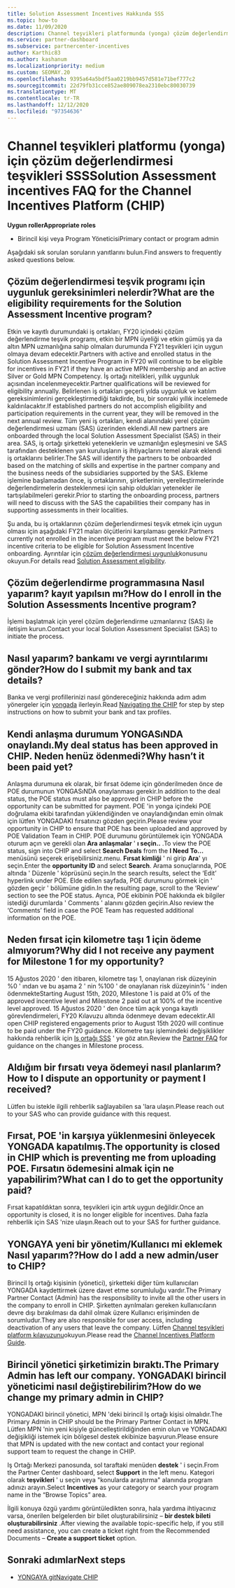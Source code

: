 ```yaml
---
title: Solution Assessment Incentives Hakkında SSS
ms.topic: how-to
ms.date: 11/09/2020
description: Channel teşvikleri platformunda (yonga) çözüm değerlendirmesi hakkında sık sorulan soruların yanıtlarını öğrenin.
ms.service: partner-dashboard
ms.subservice: partnercenter-incentives
author: Karthic83
ms.author: kashanum
ms.localizationpriority: medium
ms.custom: SEOMAY.20
ms.openlocfilehash: 9395a64a5bdf5aa0219bb9457d581e71bef777c2
ms.sourcegitcommit: 22d79fb31cce852ae809078ea2310ebc80030739
ms.translationtype: MT
ms.contentlocale: tr-TR
ms.lasthandoff: 12/12/2020
ms.locfileid: "97354636"
---
```

# <a name="solution-assessment-incentives-faq-for-the-channel-incentives-platform-chip"></a><span data-ttu-id="c20f6-103">Channel teşvikleri platformu (yonga) için çözüm değerlendirmesi teşvikleri SSS</span><span class="sxs-lookup"><span data-stu-id="c20f6-103">Solution Assessment incentives FAQ for the Channel Incentives Platform (CHIP)</span></span> 

<span data-ttu-id="c20f6-104">**Uygun roller**</span><span class="sxs-lookup"><span data-stu-id="c20f6-104">**Appropriate roles**</span></span>

- <span data-ttu-id="c20f6-105">Birincil kişi veya Program Yöneticisi</span><span class="sxs-lookup"><span data-stu-id="c20f6-105">Primary contact or program admin</span></span>

<span data-ttu-id="c20f6-106">Aşağıdaki sık sorulan soruların yanıtlarını bulun.</span><span class="sxs-lookup"><span data-stu-id="c20f6-106">Find answers to frequently asked questions below.</span></span>

## <a name="what-are-the-eligibility-requirements-for-the-solution-assessment-incentive-program"></a><span data-ttu-id="c20f6-107">Çözüm değerlendirmesi teşvik programı için uygunluk gereksinimleri nelerdir?</span><span class="sxs-lookup"><span data-stu-id="c20f6-107">What are the eligibility requirements for the Solution Assessment Incentive program?</span></span>

<span data-ttu-id="c20f6-108">Etkin ve kayıtlı durumundaki iş ortakları, FY20 içindeki çözüm değerlendirme teşvik programı, etkin bir MPN üyeliği ve etkin gümüş ya da altın MPN uzmanlığına sahip olmaları durumunda FY21 teşvikleri için uygun olmaya devam edecektir.</span><span class="sxs-lookup"><span data-stu-id="c20f6-108">Partners with active and enrolled status in the Solution Assessment Incentive Program in FY20 will continue to be eligible for incentives in FY21 if they have an active MPN membership and an active Silver or Gold MPN Competency.</span></span> <span data-ttu-id="c20f6-109">İş ortağı nitelikleri, yıllık uygunluk açısından incelenmeyecektir.</span><span class="sxs-lookup"><span data-stu-id="c20f6-109">Partner qualifications will be reviewed for eligibility annually.</span></span>  <span data-ttu-id="c20f6-110">Belirlenen iş ortakları geçerli yılda uygunluk ve katılım gereksinimlerini gerçekleştirmediği takdirde, bu, bir sonraki yıllık incelemede kaldırılacaktır.</span><span class="sxs-lookup"><span data-stu-id="c20f6-110">If established partners do not accomplish eligibility and participation requirements in the current year, they will be removed in the next annual review.</span></span>  <span data-ttu-id="c20f6-111">Tüm yeni iş ortakları, kendi alanındaki yerel çözüm değerlendirmesi uzmanı (SAS) üzerinden eklendi.</span><span class="sxs-lookup"><span data-stu-id="c20f6-111">All new partners are onboarded through the local Solution Assessment Specialist (SAS) in their area.</span></span>  <span data-ttu-id="c20f6-112">SAS, iş ortağı şirketteki yeteneklerin ve uzmanlığın eşleşmesini ve SAS tarafından desteklenen yan kuruluşların iş ihtiyaçlarını temel alarak eklendi iş ortaklarını belirler.</span><span class="sxs-lookup"><span data-stu-id="c20f6-112">The SAS will identify the partners to be onboarded based on the matching of skills and expertise in the partner company and the business needs of the subsidiaries supported by the SAS.</span></span>
<span data-ttu-id="c20f6-113">Ekleme işlemine başlamadan önce, iş ortaklarının, şirketlerinin, yerelleştirmelerinde değerlendirmelerin desteklenmesi için sahip oldukları yetenekler ile tartışılabilmeleri gerekir.</span><span class="sxs-lookup"><span data-stu-id="c20f6-113">Prior to starting the onboarding process, partners will need to discuss with the SAS the capabilities their company has in supporting assessments in their localities.</span></span> 

<span data-ttu-id="c20f6-114">Şu anda, bu iş ortaklarının çözüm değerlendirmesi teşvik etmek için uygun olması için aşağıdaki FY21 maları ölçütlerini karşılaması gerekir.</span><span class="sxs-lookup"><span data-stu-id="c20f6-114">Partners currently not enrolled in the incentive program must meet the below FY21 incentive criteria to be eligible for Solution Assessment Incentive onboarding.</span></span> <span data-ttu-id="c20f6-115">Ayrıntılar için [çözüm değerlendirmesi uygunluk](chip-solutions-assessment-eligible.md)konusunu okuyun.</span><span class="sxs-lookup"><span data-stu-id="c20f6-115">For details read [Solution Assessment eligibility](chip-solutions-assessment-eligible.md).</span></span>

## <a name="how-do-i-enroll-in-the-solution-assessments-incentive-program"></a><span data-ttu-id="c20f6-116">Çözüm değerlendirme programmasına Nasıl yaparım? kayıt yapılsın mı?</span><span class="sxs-lookup"><span data-stu-id="c20f6-116">How do I enroll in the Solution Assessments Incentive program?</span></span>

<span data-ttu-id="c20f6-117">İşlemi başlatmak için yerel çözüm değerlendirme uzmanlarınız (SAS) ile iletişim kurun.</span><span class="sxs-lookup"><span data-stu-id="c20f6-117">Contact your local Solution Assessment Specialist (SAS) to initiate the process.</span></span>

## <a name="how-do-i-submit-my-bank-and-tax-details"></a><span data-ttu-id="c20f6-118">Nasıl yaparım? bankamı ve vergi ayrıntılarımı gönder?</span><span class="sxs-lookup"><span data-stu-id="c20f6-118">How do I submit my bank and tax details?</span></span>

<span data-ttu-id="c20f6-119">Banka ve vergi profillerinizi nasıl göndereceğiniz hakkında adım adım yönergeler için [yongada](chip-intro.md) ilerleyin.</span><span class="sxs-lookup"><span data-stu-id="c20f6-119">Read [Navigating the CHIP](chip-intro.md) for step by step instructions on how to submit your bank and tax profiles.</span></span>

## <a name="my-deal-status-has-been-approved-in-chip-why-hasnt-it-been-paid-yet"></a><span data-ttu-id="c20f6-120">Kendi anlaşma durumum YONGASıNDA onaylandı.</span><span class="sxs-lookup"><span data-stu-id="c20f6-120">My deal status has been approved in CHIP.</span></span> <span data-ttu-id="c20f6-121">Neden henüz ödenmedi?</span><span class="sxs-lookup"><span data-stu-id="c20f6-121">Why hasn’t it been paid yet?</span></span>

<span data-ttu-id="c20f6-122">Anlaşma durumuna ek olarak, bir fırsat ödeme için gönderilmeden önce de POE durumunun YONGASıNDA onaylanması gerekir.</span><span class="sxs-lookup"><span data-stu-id="c20f6-122">In addition to the deal status, the POE status must also be approved in CHIP before the opportunity can be submitted for payment.</span></span> <span data-ttu-id="c20f6-123">POE 'in yonga içindeki POE doğrulama ekibi tarafından yüklendiğinden ve onaylandığından emin olmak için lütfen YONGADAKI fırsatınızı gözden geçirin.</span><span class="sxs-lookup"><span data-stu-id="c20f6-123">Please review your opportunity in CHIP to ensure that POE has been uploaded and approved by POE Validation Team in CHIP.</span></span> <span data-ttu-id="c20f6-124">POE durumunu görüntülemek için YONGADA oturum açın ve gerekli olan **Ara anlaşmalar** ' **ı seçin..** .</span><span class="sxs-lookup"><span data-stu-id="c20f6-124">To view the POE status, sign into CHIP and select **Search Deals** from the **I Need To…**</span></span> <span data-ttu-id="c20f6-125">menüsünü seçerek erişebilirsiniz.</span><span class="sxs-lookup"><span data-stu-id="c20f6-125">menu.</span></span> <span data-ttu-id="c20f6-126">**Fırsat kimliği** ' ni girip **Ara**' yı seçin.</span><span class="sxs-lookup"><span data-stu-id="c20f6-126">Enter the **opportunity ID** and select **Search**.</span></span> <span data-ttu-id="c20f6-127">Arama sonuçlarında, POE altında ' Düzenle ' köprüsünü seçin.</span><span class="sxs-lookup"><span data-stu-id="c20f6-127">In the search results, select the ‘Edit’ hyperlink under POE.</span></span> <span data-ttu-id="c20f6-128">Elde edilen sayfada, POE durumunu görmek için ' gözden geçir ' bölümüne gidin.</span><span class="sxs-lookup"><span data-stu-id="c20f6-128">In the resulting page, scroll to the ‘Review’ section to see the POE status.</span></span> <span data-ttu-id="c20f6-129">Ayrıca, POE ekibinin POE hakkında ek bilgiler istediği durumlarda ' Comments ' alanını gözden geçirin.</span><span class="sxs-lookup"><span data-stu-id="c20f6-129">Also review the ‘Comments’ field in case the POE Team has requested additional information on the POE.</span></span>

## <a name="why-did-i-not-receive-any-payment-for-milestone-1-for-my-opportunity"></a><span data-ttu-id="c20f6-130">Neden fırsat için kilometre taşı 1 için ödeme almıyorum?</span><span class="sxs-lookup"><span data-stu-id="c20f6-130">Why did I not receive any payment for Milestone 1 for my opportunity?</span></span>

<span data-ttu-id="c20f6-131">15 Ağustos 2020 ' den itibaren, kilometre taşı 1, onaylanan risk düzeyinin %0 ' ından ve bu aşama 2 ' nin %100 ' de onaylanan risk düzeyinin% ' inden ödenmekte</span><span class="sxs-lookup"><span data-stu-id="c20f6-131">Starting August 15th, 2020, Milestone 1 is paid at 0% of the approved incentive level and Milestone 2 paid out at 100% of the incentive level approved.</span></span> <span data-ttu-id="c20f6-132">15 Ağustos 2020 ' den önce tüm açık yonga kayıtlı görevlendirmeleri, FY20 Kılavuzu altında ödenmeye devam edecektir.</span><span class="sxs-lookup"><span data-stu-id="c20f6-132">All open CHIP registered engagements prior to August 15th 2020 will continue to be paid under the FY20 guidance.</span></span> <span data-ttu-id="c20f6-133">Kilometre taşı işlemindeki değişiklikler hakkında rehberlik için [Iş ortağı SSS](https://assetsprod.microsoft.com/solution-assessment-incentive-program-faq.pdf) ' ye göz atın.</span><span class="sxs-lookup"><span data-stu-id="c20f6-133">Review the [Partner FAQ](https://assetsprod.microsoft.com/solution-assessment-incentive-program-faq.pdf) for guidance on the changes in Milestone process.</span></span>

## <a name="how-to-i-dispute-an-opportunity-or-payment-i-received"></a><span data-ttu-id="c20f6-134">Aldığım bir fırsatı veya ödemeyi nasıl planlarım?</span><span class="sxs-lookup"><span data-stu-id="c20f6-134">How to I dispute an opportunity or payment I received?</span></span>

<span data-ttu-id="c20f6-135">Lütfen bu istekle ilgili rehberlik sağlayabilen sa 'lara ulaşın.</span><span class="sxs-lookup"><span data-stu-id="c20f6-135">Please reach out to your SAS who can provide guidance with this request.</span></span>

## <a name="the-opportunity-is-closed-in-chip-which-is-preventing-me-from-uploading-poe-what-can-i-do-to-get-the-opportunity-paid"></a><span data-ttu-id="c20f6-136">Fırsat, POE 'in karşıya yüklenmesini önleyecek YONGADA kapatılmış.</span><span class="sxs-lookup"><span data-stu-id="c20f6-136">The opportunity is closed in CHIP which is preventing me from uploading POE.</span></span> <span data-ttu-id="c20f6-137">Fırsatın ödemesini almak için ne yapabilirim?</span><span class="sxs-lookup"><span data-stu-id="c20f6-137">What can I do to get the opportunity paid?</span></span>

<span data-ttu-id="c20f6-138">Fırsat kapatıldıktan sonra, teşvikleri için artık uygun değildir.</span><span class="sxs-lookup"><span data-stu-id="c20f6-138">Once an opportunity is closed, it is no longer eligible for incentives.</span></span> <span data-ttu-id="c20f6-139">Daha fazla rehberlik için SAS 'nize ulaşın.</span><span class="sxs-lookup"><span data-stu-id="c20f6-139">Reach out to your SAS for further guidance.</span></span>

## <a name="how-do-i-add-a-new-adminuser-to-chip"></a><span data-ttu-id="c20f6-140">YONGAYA yeni bir yönetim/Kullanıcı mi eklemek Nasıl yaparım??</span><span class="sxs-lookup"><span data-stu-id="c20f6-140">How do I add a new admin/user to CHIP?</span></span>

<span data-ttu-id="c20f6-141">Birincil Iş ortağı kişisinin (yönetici), şirketteki diğer tüm kullanıcıları YONGADA kaydettirmek üzere davet etme sorumluluğu vardır.</span><span class="sxs-lookup"><span data-stu-id="c20f6-141">The Primary Partner Contact (Admin) has the responsibility to invite all the other users in the company to enroll in CHIP.</span></span> <span data-ttu-id="c20f6-142">Şirketten ayrılmaları gereken kullanıcıların devre dışı bırakılması da dahil olmak üzere Kullanıcı erişiminden de sorumludur.</span><span class="sxs-lookup"><span data-stu-id="c20f6-142">They are also responsible for user access, including deactivation of any users that leave the company.</span></span> <span data-ttu-id="c20f6-143">Lütfen [Channel teşvikleri platform kılavuzunu](chip-intro.md)okuyun.</span><span class="sxs-lookup"><span data-stu-id="c20f6-143">Please read the [Channel Incentives Platform Guide](chip-intro.md).</span></span>

## <a name="the-primary-admin-has-left-our-company-how-do-we-change-my-primary-admin-in-chip"></a><span data-ttu-id="c20f6-144">Birincil yönetici şirketimizin bıraktı.</span><span class="sxs-lookup"><span data-stu-id="c20f6-144">The Primary Admin has left our company.</span></span> <span data-ttu-id="c20f6-145">YONGADAKI birincil yöneticimi nasıl değiştirebilirim?</span><span class="sxs-lookup"><span data-stu-id="c20f6-145">How do we change my primary admin in CHIP?</span></span>

<span data-ttu-id="c20f6-146">YONGADAKI birincil yönetici, MPN 'deki birincil Iş ortağı kişisi olmalıdır.</span><span class="sxs-lookup"><span data-stu-id="c20f6-146">The Primary Admin in CHIP should be the Primary Partner Contact in MPN.</span></span> <span data-ttu-id="c20f6-147">Lütfen MPN 'nin yeni kişiyle güncelleştirildiğinden emin olun ve YONGADAKI değişikliği istemek için bölgesel destek ekibinize başvurun.</span><span class="sxs-lookup"><span data-stu-id="c20f6-147">Please ensure that MPN is updated with the new contact and contact your regional support team to request the change in CHIP.</span></span>

<span data-ttu-id="c20f6-148">Iş Ortağı Merkezi panosunda, sol taraftaki menüden **destek** ' i seçin.</span><span class="sxs-lookup"><span data-stu-id="c20f6-148">From the Partner Center dashboard, select **Support** in the left menu.</span></span> <span data-ttu-id="c20f6-149">Kategori olarak **teşvikleri** ' u seçin veya "konularda araştırma" alanında program adınızı arayın.</span><span class="sxs-lookup"><span data-stu-id="c20f6-149">Select **Incentives** as your category or search your program name in the “Browse Topics” area.</span></span>

<span data-ttu-id="c20f6-150">İlgili konuya özgü yardımı görüntüledikten sonra, hala yardıma ihtiyacınız varsa, önerilen belgelerden bir bilet oluşturabilirsiniz – **bir destek bileti oluşturabilirsiniz** .</span><span class="sxs-lookup"><span data-stu-id="c20f6-150">After viewing the available topic-specific help, if you still need assistance, you can create a ticket right from the Recommended Documents – **Create a support ticket** option.</span></span>

## <a name="next-steps"></a><span data-ttu-id="c20f6-151">Sonraki adımlar</span><span class="sxs-lookup"><span data-stu-id="c20f6-151">Next steps</span></span>

- [<span data-ttu-id="c20f6-152">YONGAYA git</span><span class="sxs-lookup"><span data-stu-id="c20f6-152">Navigate CHIP</span></span>](chip-intro.md)
